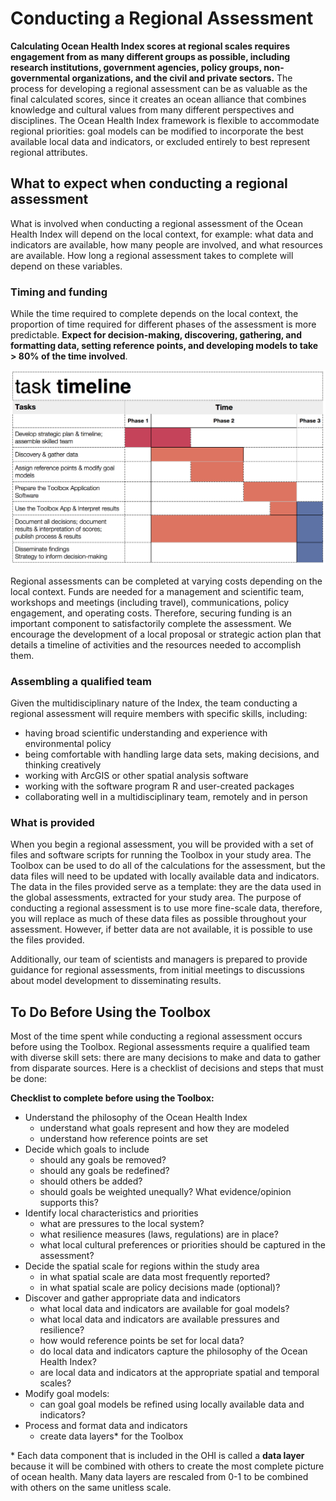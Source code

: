 # Conducting a Regional Assessment

**Calculating Ocean Health Index scores at regional scales requires engagement from as many different groups as possible, including research institutions, government agencies, policy groups, non-governmental organizations, and the civil and private sectors.** The process for developing a regional assessment can be as valuable as the final calculated scores, since it creates an ocean alliance that combines knowledge and cultural values from many different perspectives and disciplines. The Ocean Health Index framework is flexible to accommodate regional priorities: goal models can be modified to incorporate the best available local data and indicators, or excluded entirely to best represent regional attributes.

## What to expect when conducting a regional assessment

What is involved when conducting a regional assessment of the Ocean Health Index will depend on the local context, for example: what data and indicators are available, how many people are involved, and what resources are available. How long a regional assessment takes to complete will depend on these variables. 

### Timing and funding
While the time required to complete depends on the local context, the proportion of time required for different phases of the assessment is more predictable. **Expect for decision-making, discovering, gathering, and formatting data, setting reference points, and developing models to take > 80% of the time involved**. 

![](./fig/task_timeline.png)  
  
Regional assessments can be completed at varying costs depending on the local context. Funds are needed for a management and scientific team, workshops and meetings (including travel), communications, policy engagement, and operating costs. Therefore, securing funding is an important component to satisfactorily complete the assessment. We encourage the development of a local proposal or strategic action plan that details a timeline of activities and the resources needed to accomplish them.

### Assembling a qualified team
Given the multidisciplinary nature of the Index, the team conducting a regional assessment will require members with specific skills, including:

* having broad scientific understanding and experience with environmental policy
* being comfortable with handling large data sets, making decisions, and thinking creatively
* working with ArcGIS or other spatial analysis software
* working with the software program R and user-created packages
* collaborating well in a multidisciplinary team, remotely and in person
  
### What is provided  
When you begin a regional assessment, you will be provided with a set of files and software scripts for running the Toolbox in your study area. The Toolbox can be used to do all of the calculations for the assessment, but the data files will need to be updated with locally available data and indicators. The data in the files provided serve as a template: they are the data used in the global assessments, extracted for your study area. The purpose of conducting a regional assessment is to use more fine-scale data, therefore, you will replace as much of these data files as possible throughout your assessment. However, if better data are not available, it is possible to use the files provided.  

Additionally, our team of scientists and managers is prepared to provide guidance for regional assessments, from initial meetings to discussions about model development to disseminating results.

## To Do Before Using the Toolbox

Most of the time spent while conducting a regional assessment occurs before using the Toolbox. Regional assessments require a qualified team with diverse skill sets: there are many decisions to make and data to gather from disparate sources. Here is a checklist of decisions and steps that must be done:
    
**Checklist to complete before using the Toolbox:**

* Understand the philosophy of the Ocean Health Index
    + understand what goals represent and how they are modeled   
    + understand how reference points are set
* Decide which goals to include
    + should any goals be removed?
    + should any goals be redefined?
    + should others be added?    
    + should goals be weighted unequally? What evidence/opinion supports this?
* Identify local characteristics and priorities
    + what are pressures to the local system?
    + what resilience measures (laws, regulations) are in place?
    + what local cultural preferences or priorities should be captured in the assessment? 
* Decide the spatial scale for regions within the study area
    + in what spatial scale are data most frequently reported?
    + in what spatial scale are policy decisions made (optional)?
* Discover and gather appropriate data and indicators
    + what local data and indicators are available for goal models?
    + what local data and indicators are available pressures and resilience?
    + how would reference points be set for local data?
    + do local data and indicators capture the philosophy of the Ocean Health Index?
    + are local data and indicators at the appropriate spatial and temporal scales?
* Modify goal models:
    + can goal goal models be refined using locally available data and indicators?
* Process and format data and indicators
    + create data layers* for the Toolbox
    
    
\* Each data component that is included in the OHI is called a **data layer** because it will be combined with others to create the most complete picture of ocean health. Many data layers are rescaled from 0-1 to be combined with others on the same unitless scale.
    

